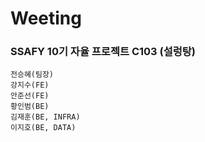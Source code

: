 # Weeting
### SSAFY 10기 자율 프로젝트 C103 (설렁탕)
```
전승혜(팀장)
강지수(FE)
안준선(FE)
황인범(BE)
김재훈(BE, INFRA)
이지호(BE, DATA)
```